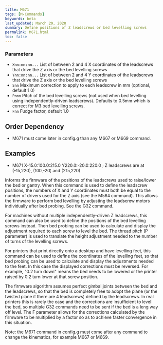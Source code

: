 ```yaml
---
title: M671
tags: [M-Commands] 
keywords: beta 
last_updated: March 29, 2020 
summary: Define positions of Z leadscrews or bed levelling screws 
permalink: M671.html
toc: false 
---
```



### Parameters

* `Xnn:nn:nn...` List of between 2 and 4 X coordinates of the leadscrews that drive the Z axis or the bed levelling screws
* `Ynn:nn:nn...` List of between 2 and 4 Y coordinates of the leadscrews that drive the Z axis or the bed levelling screws
* `Snn` Maximum correction to apply to each leadscrew in mm (optional, default 1.0)
* `Pnnn` Pitch of the bed levelling screws (not used when bed levelling using independently-driven leadscrews). Defaults to 0.5mm which is correct for M3 bed levelling screws.
* `Fnn` Fudge factor, default 1.0

## Order Dependency

* M671 must come later in config.g than any M667 or M669 command.

## Examples

* M671 X-15.0:100.0:215.0 Y220.0:-20.0:220.0 ; Z leadscrews are at (-15,220), (100,-20) and (215,220)

Informs the firmware of the positions of the leadscrews used to raise/lower the bed or gantry. When this command is used to define the leadscrew positions, the numbers of X and Y coordinates must both be equal to the number of drivers used for the Z axis (see the M584 command). This allows the firmware to perform bed levelling by adjusting the leadscrew motors individually after bed probing. See the G32 command.

For machines without multiple independently-driven Z leadscrews, this command can also be used to define the positions of the bed levelling screws instead. Then bed probing can be used to calculate and display the adjustment required to each screw to level the bed. The thread pitch (P parameter) is used to translate the height adjustment needed to the number of turns of the levelling screws.

For printers that print directly onto a desktop and have levelling feet, this command can be used to define the coordinates of the levelling feet, so that bed probing can be used to calculate and display the adjustments needed to the feet. In this case the displayed corrections must be reversed. For example, "0.2 turn down" means the bed needs to be lowered or the printer raised by 0.2 turn lower at that screw position.

The firmware algorithm assumes perfect gimbal joints between the bed and the leadscrews, so that the bed is completely free to adopt the plane (or the twisted plane if there are 4 leadscrews) defined by the leadscrews. In real printers this is rarely the case and the corrections are insufficient to level the bed, so multiple G32 commands need to be sent if the bed is a long way off level. The F parameter allows for the corrections calculated by the firmware to be multiplied by a factor so as to achieve faster convergence in this situation.

Note: the M671 command in config.g must come after any command to change the kinematics, for example M667 or M669.

